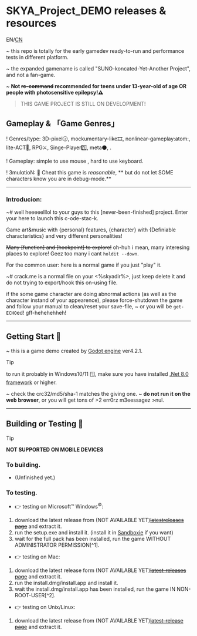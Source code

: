 # SKYA_Project_DEMO releases & resources

EN/[CN](README_zh-CN.md)

~ this repo is totally for the early gamedev ready-to-run and performance tests in different platform.

~ the expanded gamename is called "SUNO-koncated-Yet-Another Project", and not a fan-game.

~ **Not ~~re-command~~ recommended for teens under 13-year-old of age OR people with photosensitive epilepsy!⚠️**

> THIS GAME PROJECT IS STILL ON DEVELOPMENT!

## Gameplay  & 「Game Genres」

! Genres/type: 3D-pixel🕞, mockumentary-like🎞️, nonlinear-gameplay:atom:, lite-ACT👊, RPG⚔️, Singe-Player1️⃣, meta⚫, .

! Gameplay: simple to use mouse , hard to use keyboard.

! 3mulɑtioN: 📱 Cheat this game is *reasonable*, ** but do not let SOME characters know you are in debug-mode.**

------------------------------

### Introducion:
~# well heeeeelllol to your guys to this [never-been-finished] project. Enter your *<username>* here to launch this c-ode-stac-k.

Game art&music with {personal} features, {character} with {Definiable characteristics} and very different personalities!

~~Many [function] and [hookpoint] to explore!~~ oh-huh i mean, many interesing places to explore! Geez too many i cant `holdit --down`.

For the common user: here is a normal game if you just "play" it.

~# crack.me is a normal file on your <%skyadir%>, just keep delete it and do not trying to export/hook this on-using file.

if the some game character are doing abnormal actions (as well as the character instand of your appearence), please force-shutdown the game 
and follow your manual to clean/reset your save-file, ~ or you will be `get-ECHO`ed! gff-hehehehheh!
<!--be aware of the character that is called 'the bugbear'-->

------------------------------

## Getting Start 🌟
~ this is a game demo created by [Godot engine](https://godotengine.org/) ver4.2.1.

> [!TIP]
> to run it probably in Windows10/11 🪟, make sure you have installed [.Net 8.0 framework](https://dotnet.microsoft.com/download/dotnet/8.0) or higher.

~ check the crc32/md5/sha-1 matches the giving one.
~ **do not run it on the web browser**, or you will get tons of >2 err0rz m3eessagez >nul.

-----
## Building or Testing 🧰

> [!TIP]
> **NOT SUPPORTED ON MOBILE DEVICES**

### To building.

- (Unfinished yet.)

###  To testing.
- 👉 testing on Microsoft™ Windows<sup>©</sup>:
1. download the latest release from (NOT AVAILABLE YET)~~[latestreleases page](https://github.com/Gulfy034/SKYA_Project_DEMO/releases/latest)~~ and extract it.
2. run the setup.exe and install it. (install it in [Sandboxie](https://sandboxie-plus.com) if you want)
3. wait for the full pack has been installed, run the game WITHOUT ADMINISTRATOR PERMISSION[^1].

- 👉 testing on Mac:
1. download the latest release form (NOT AVAILABLE YET)~~[latest-releases page](https://github.com/Gulfy034/SKYA_Project_DEMO/releases/latest)~~ and extract it.
2. run the install.dmg/install.app and install it.
3. wait the install.dmg/install.app has been installed, run the game IN NON-ROOT-USER[^2].

- 👉 testing on Unix/Linux:
1. download the latest release from (NOT AVAILABLE YET)~~[latest-release page](https://github.com/Gulfy034/SKYA_Project_DEMO/releases/latest)~~ and extract it.
